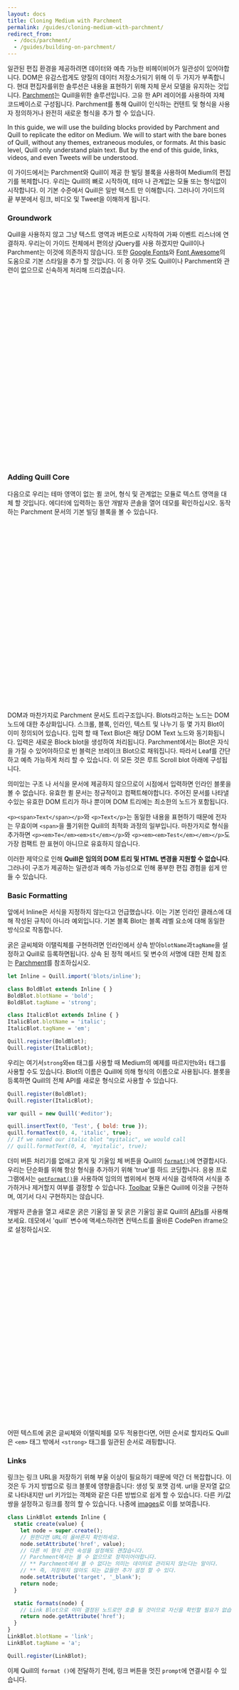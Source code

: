 ```yaml
---
layout: docs
title: Cloning Medium with Parchment
permalink: /guides/cloning-medium-with-parchment/
redirect_from:
  - /docs/parchment/
  - /guides/building-on-parchment/
---
```

<!-- head -->
<style>
.codepen {
  height: 408px;
}
</style>
<!-- head -->

일관된 편집 환경을 제공하려면 데이터와 예측 가능한 비헤이비어가 일관성이 있어야합니다. DOM은 유감스럽게도 양질의 데이터 저장소가되기 위해 이 두 가지가 부족합니다. 현대 편집자를위한 솔루션은 내용을 표현하기 위해 자체 문서 모델을 유지하는 것입니다. [Parchment](https://github.com/quilljs/parchment/)는 Quill을위한 솔루션입니다. 고유 한 API 레이어를 사용하여 자체 코드베이스로 구성됩니다. Parchment를 통해 Quill이 인식하는 컨텐트 및 형식을 사용자 정의하거나 완전히 새로운 형식을 추가 할 수 있습니다.

In this guide, we will use the building blocks provided by Parchment and Quill to replicate the editor on Medium. We will to start with the bare bones of Quill, without any themes, extraneous modules, or formats. At this basic level, Quill only understand plain text. But by the end of this guide, links, videos, and even Tweets will be understood.

이 가이드에서는 Parchment와 Quill이 제공 한 빌딩 블록을 사용하여 Medium의 편집기를 복제합니다. 우리는 Quill의 뼈로 시작하여, 테마 나 관계없는 모듈 또는 형식없이 시작합니다. 이 기본 수준에서 Quill은 일반 텍스트 만 이해합니다. 그러나이 가이드의 끝 부분에서 링크, 비디오 및 Tweet을 이해하게 됩니다.

### Groundwork

Quill을 사용하지 않고 그냥 텍스트 영역과 버튼으로 시작하여 가짜 이벤트 리스너에 연결하자. 우리는이 가이드 전체에서 편의상 jQuery를 사용 하겠지만 Quill이나 Parchment는 이것에 의존하지 않습니다. 또한 [Google Fonts](https://fonts.google.com/)와 [Font Awesome](http://fontawesome.io/)의 도움으로 기본 스타일을 추가 할 것입니다. 이 중 아무 것도 Quill이나 Parchment와 관련이 없으므로 신속하게 처리해 드리겠습니다.

<div data-height="400" data-theme-id="23269" data-slug-hash="oLVAKZ" data-default-tab="result" data-embed-version="2" class="codepen"></div>


### Adding Quill Core

다음으로 우리는 테마 영역이 없는 퀼 코어, 형식 및 관계없는 모듈로 텍스트 영역을 대체 할 것입니다. 에디터에 입력하는 동안 개발자 콘솔을 열어 데모를 확인하십시오. 동작하는 Parchment 문서의 기본 빌딩 블록을 볼 수 있습니다.

<div data-height="400" data-theme-id="23269" data-slug-hash="QEoZQb" data-default-tab="result" data-embed-version="2" class="codepen"></div>

DOM과 마찬가지로 Parchment 문서도 트리구조입니다. Blots라고하는 노드는 DOM 노드에 대한 추상화입니다. 스크롤, 블록, 인라인, 텍스트 및 나누기 등 몇 가지 Blot이 이미 정의되어 있습니다. 입력 할 때 Text Blot은 해당 DOM Text 노드와 동기화됩니다. 입력은 새로운 Block blot을 생성하여 처리됩니다. Parchment에서는 Blot은 자식을 가질 수 있어야하므로 빈 블럭은 브레이크 Blot으로 채워집니다. 따라서 Leaf를 간단하고 예측 가능하게 처리 할 수 있습니다. 이 모든 것은 루트 Scroll blot 아래에 구성됩니다.

의미있는 구조 나 서식을 문서에 제공하지 않으므로이 시점에서 입력하면 인라인 블롯을 볼 수 없습니다. 유효한 퀼 문서는 정규적이고 컴팩트해야합니다. 주어진 문서를 나타낼 수있는 유효한 DOM 트리가 하나 뿐이며 DOM 트리에는 최소한의 노드가 포함됩니다.

`<p><span>Text</span></p>`와 `<p>Text</p>`는 동일한 내용을 표현하기 때문에 전자는 무효이며 `<span>`을 풀기위한 Quill의 최적화 과정의 일부입니다. 마찬가지로 형식을 추가하면 `<p><em>Te</em><em>st</em></p>`와 `<p><em><em>Test</em></em></p>`도 가장 컴팩트 한 표현이 아니므로 유효하지 않습니다.

이러한 제약으로 인해 **Quill은 임의의 DOM 트리 및 HTML 변경을 지원할 수 없습니다**.
그러나이 구조가 제공하는 일관성과 예측 가능성으로 인해 풍부한 편집 경험을 쉽게 만들 수 있습니다.

### Basic Formatting


앞에서 Inline은 서식을 지정하지 않는다고 언급했습니다. 이는 기본 인라인 클래스에 대해 작성된 규칙이 아니라 예외입니다. 기본 블록 Blot는 블록 레벨 요소에 대해 동일한 방식으로 작동합니다.

굵은 글씨체와 이탤릭체를 구현하려면 인라인에서 상속 받아`blotName`과`tagName`을 설정하고 Quill로 등록하면됩니다. 상속 된 정적 메서드 및 변수의 서명에 대한 전체 참조는 [Parchment](https://github.com/quilljs/parchment/)를 참조하십시오.

```js
let Inline = Quill.import('blots/inline');

class BoldBlot extends Inline { }
BoldBlot.blotName = 'bold';
BoldBlot.tagName = 'strong';

class ItalicBlot extends Inline { }
ItalicBlot.blotName = 'italic';
ItalicBlot.tagName = 'em';

Quill.register(BoldBlot);
Quill.register(ItalicBlot);
```

우리는 여기서`strong`와`em` 태그를 사용할 때 Medium의 예제를 따르지만`b`와`i` 태그를 사용할 수도 있습니다. Blot의 이름은 Quill에 의해 형식의 이름으로 사용됩니다. 블롯을 등록하면 Quill의 전체 API를 새로운 형식으로 사용할 수 있습니다.

```js
Quill.register(BoldBlot);
Quill.register(ItalicBlot);

var quill = new Quill('#editor');

quill.insertText(0, 'Test', { bold: true });
quill.formatText(0, 4, 'italic', true);
// If we named our italic blot "myitalic", we would call
// quill.formatText(0, 4, 'myitalic', true);
```

더미 버튼 처리기를 없애고 굵게 및 기울임 체 버튼을 Quill의 [`format()`](/docs/api/#format)에 연결합시다. 우리는 단순화를 위해 항상 형식을 추가하기 위해 'true'를 하드 코딩합니다. 응용 프로그램에서는 [`getFormat()`](/docs/api/#getformat)을 사용하여 임의의 범위에서 현재 서식을 검색하여 서식을 추가하거나 제거할지 여부를 결정할 수 있습니다. [Toolbar](/docs/modules/toolbar/) 모듈은 Quill에 이것을 구현하며, 여기서 다시 구현하지는 않습니다.

개발자 콘솔을 열고 새로운 굵은 기울임 꼴 및 굵은 기울임 꼴로 Quill의 [APIs](/docs/api/)를 사용해보세요. 데모에서 'quill` 변수에 액세스하려면 컨텍스트를 올바른 CodePen iframe으로 설정하십시오.

<div data-height="400" data-theme-id="23269" data-slug-hash="VjRovy" data-default-tab="result" data-embed-version="2" class="codepen"></div>

어떤 텍스트에 굵은 글씨체와 이탤릭체를 모두 적용한다면, 어떤 순서로 할지라도 Quill은 `<em>` 태그 밖에서 `<strong>` 태그를 일관된 순서로 래핑합니다.

### Links

링크는 링크 URL을 저장하기 위해 부울 이상이 필요하기 때문에 약간 더 복잡합니다. 이것은 두 가지 방법으로 링크 블롯에 영향을줍니다: 생성 및 포맷 검색. url을 문자열 값으로 나타내지만 url 키가있는 객체와 같은 다른 방법으로 쉽게 할 수 있습니다. 다른 키/값 쌍을 설정하고 링크를 정의 할 수 있습니다. 나중에 [images](#images)로 이를 보여줍니다.

```js
class LinkBlot extends Inline {
  static create(value) {
    let node = super.create();
    // 원한다면 URL이 올바른지 확인하세요.
    node.setAttribute('href', value);
    // 다른 비 형식 관련 속성을 설정해도 괜찮습니다.
    // Parchment에서는 볼 수 없으므로 정적이어야합니다.
    // ** Parchment에서 볼 수 없다는 의미는 데이터로 관리되지 않는다는 말이다.
    // ** 즉, 저장하지 않아도 되는 값들만 추가 설정 할 수 있다.
    node.setAttribute('target', '_blank');
    return node;
  }

  static formats(node) {
    // Link Blot으로 이미 결정된 노드로만 호출 될 것이므로 자신을 확인할 필요가 없습니다.
    return node.getAttribute('href');
  }
}
LinkBlot.blotName = 'link';
LinkBlot.tagName = 'a';

Quill.register(LinkBlot);
```

이제 Quill의 `format ()`에 전달하기 전에, 링크 버튼을 멋진 `prompt`에 연결시킬 수 있습니다.

<div data-height="400" data-theme-id="23269" data-slug-hash="oLVKRa" data-default-tab="result" data-embed-version="2" class="codepen"></div>


### Blockquote and Headers

Blockquotes는 Bold blot과 같은 방식으로 구현됩니다. 단, Block에서 기본 블록 레벨 Blot을 상속받습니다. **인라인 blot은 중첩 될 수 있지만 Block blot은 중첩 될 수 없습니다. 줄 바꿈 대신에 블록 blot은 동일한 텍스트 범위에 적용될 때 서로를 대체**합니다.

```js
let Block = Quill.import('blots/block');

class BlockquoteBlot extends Block { }
BlockquoteBlot.blotName = 'blockquote';
BlockquoteBlot.tagName = 'blockquote';
```

헤더는 하나의 차이점을 제외하고 정확히 동일한 방식으로 구현됩니다. 두 개 이상의 DOM 요소로 표현할 수 있습니다. 형식의 값은 기본적으로 'true'대신에 tagName이됩니다. 우리는 `formats ()`을 확장하여 이를 사용자 정의 할 수 있으며, 이는 [links](#links)와 비슷한 방식으로 가능합니다.
```js
class HeaderBlot extends Block {
  static formats(node) {
    return HeaderBlot.tagName.indexOf(node.tagName) + 1;
  }
}
HeaderBlot.blotName = 'header';
// Medium only supports two header sizes, so we will only demonstrate two,
// but we could easily just add more tags into this array
// Medium이 단 두가지의 헤더 크기를 지원하기 때문에 단 두개의 예만 보입니다.
// 그러나 이 배열에 태그를 더 추가하는 것 만으로 쉽게 가능합니다.
HeaderBlot.tagName = ['H1', 'H2'];
```

이 새로운 블롯을 각각의 버튼에 연결하고 `<blockquote>` 태그를 위한 CSS를 추가합시다.

<div data-height="400" data-theme-id="23269" data-slug-hash="NAmKAR" data-default-tab="result" data-embed-version="2" class="codepen"></div>

텍스트를 H1로 설정하고 콘솔에서`quill.getContents ()`를 실행하십시오. 우리는 사용자 정의 정적 `formats()` 함수를 보게 될 것이다. 데모에서 'quill` 변수에 액세스하려면 컨텍스트를 올바른 CodePen iframe으로 설정하십시오.

### Dividers

이제 첫 번째 Blot을 구현해 보겠습니다. 이전의 Blot 예제가 포맷팅에 기여하고 `format ()`을 구현하는 동안, 잎 블롯은 내용을 제공하고 `value ()`를 구현합니다. 리프 블롯은 Text 또는 Embed Blots 일 수 있으므로 섹션 구분선은 Embed입니다. 일단 생성되면 Embed Blots의 값은 변경되지 않으며 해당 위치의 내용을 변경하기 위해 삭제 및 재 삽입이 필요합니다.

우리의 방법론은 BlockEmbed에서 상속받는 것을 제외하고는 이전과 유사합니다. Embed는 `blots/embed`에도 존재하지만 인라인 레벨 블롯을 위한 것입니다. 우리는 디바이더 대신 블럭 레벨 구현을 원합니다.

```js
let BlockEmbed = Quill.import('blots/block/embed');

class DividerBlot extends BlockEmbed { }
DividerBlot.blotName = 'divider';
DividerBlot.tagName = 'hr';
```

클릭 핸들러는 [`insertEmbed()`](/docs/api/#insertembed)를 호출하는데, 이는 [`format()`](/docs/api/#format)처럼 우리를 위한 사용자 선택을 편리하게 결정, 저장 및 복원하지 않으므로 스스로 선택을 유지하기 위해 좀 더 많은 작업을 해야합니다. 또한 블록 중간에 BlockEmbed를 삽입하려고하면 Quill이 블록을 분할합니다. 이 동작을보다 명확하게하기 위해 분할자를 삽입하기 전에 개행을 삽입하여 블록을 명시 적으로 분할합니다. 자세한 내용은 CodePen의 Babel 탭을 살펴보십시오.

<div data-height="400" data-theme-id="23269" data-slug-hash="QEPLrv" data-default-tab="result" data-embed-version="2" class="codepen"></div>


### Images

이미지는 우리가 [Link](#links)와 [Divider](#divider) 블롯을 만드는 것을 배운 것과 함께 추가 될 수 있습니다. 값에 대해 객체를 사용하여 이것이 어떻게 지원되는지 보여줍니다. 이미지를 삽입하는 버튼 핸들러는 정적 값을 사용할 것이므로이 가이드의 초점 인 [Parchment](https://github.com/quilljs/parchment/)와는 무관하게 툴팁 UI 코드에 주의를 기울이지 않아도됩니다.

```js
let BlockEmbed = Quill.import('blots/block/embed');

class ImageBlot extends BlockEmbed {
  static create(value) {
    let node = super.create();
    node.setAttribute('alt', value.alt);
    node.setAttribute('src', value.url);
    return node;
  }

  static value(node) {
    return {
      alt: node.getAttribute('alt'),
      url: node.getAttribute('src')
    };
  }
}
ImageBlot.blotName = 'image';
ImageBlot.tagName = 'img';
```

<div data-height="400" data-theme-id="23269" data-slug-hash="Pzggmy" data-default-tab="result" data-embed-version="2" class="codepen"></div>


### Videos

우리는 [images](#images)와 비슷한 방식으로 비디오를 구현할 것입니다. HTML5 `<video>` 태그를 사용할 수는 있지만 YouTube 동영상을 이런 식으로 재생할 수는 없으며 일반적으로 사용되는 경우가 많으므로 이를 지원하기 위해 `<iframe>`을 사용합니다. 우리는 여기에 있을 필요는 없지만, 여러개의 Blot이 같은 태그를 사용하기를 원한다면, 다음 [Tweet](#tweet) 예제에서 보여지는 `tagName`에 `className`을 사용할 수 있습니다.

또한 등록되지 않은 형식으로 너비와 높이에 대한 지원을 추가 할 것입니다. 등록 된 형식과의 네임 스페이스 충돌이없는 한, Embed에 특정한 형식은 별도로 등록 할 필요가 없습니다. Blots는 알 수없는 형식을 자식에게 전달하여 결국 Leaves에 도달하므로이 방법이 효과적입니다. 이것은 또한 다양한 Embed이 등록되지 않은 형식을 다르게 처리 할 수있게합니다. 예를 들어 이전 버전의 [image](#images) 임베드는 Google 비디오가 제공하는 것과 다른 방식으로 'width' 형식을 인식하고 처리 할 수 있었습니다.

```js
class VideoBlot extends BlockEmbed {
  static create(url) {
    let node = super.create();

    // Set non-format related attributes with static values
    node.setAttribute('frameborder', '0');
    node.setAttribute('allowfullscreen', true);

    return node;
  }

  static formats(node) {
    // We still need to report unregistered embed formats
    let format = {};
    if (node.hasAttribute('height')) {
      format.height = node.getAttribute('height');
    }
    if (node.hasAttribute('width')) {
      format.width = node.getAttribute('width');
    }
    return format;
  }

  static value(node) {
    return node.getAttribute('src');
  }

  format(name, value) {
    // Handle unregistered embed formats
    if (name === 'height' || name === 'width') {
      if (value) {
        this.domNode.setAttribute(name, value);
      } else {
        this.domNode.removeAttribute(name, value);
      }
    } else {
      super.format(name, value);
    }
  }
}
VideoBlot.blotName = 'video';
VideoBlot.tagName = 'iframe';
```

콘솔을 열고 [`getContents`](/docs/api/#getcontents)를 호출하면, Quill은 비디오를 다음과 같이보고합니다.

```js
{
  ops: [{
    insert: {
      video: {
        src: 'https://www.youtube.com/embed/QHH3iSeDBLo?showinfo=0'
      }
    },
    attributes: {
      height: '170',
      width: '400'
    }
  }]
}
```

<div data-height="400" data-theme-id="23269" data-slug-hash="qNwWzW" data-default-tab="result" data-embed-version="2" class="codepen"></div>


### Tweets

Medium는 다양한 유형의 삽입을 지원하지만 이 가이드에서는 Tweet에만 초점을 맞춥니다. Tweet Blot은 거의 [images](#images)와 거의 동일하게 구현됩니다. Embed Blots가 무효 노드에 해당 할 필요가 없다는 사실을 이용합니다. 그것은 임의의 노드가 될 수 있고 Quill은 그것을 무효 노드처럼 취급 할 것이고 자식이나 자손을 방해하지 않을 것입니다. 이렇게하면 `<div>`와 네이티브 Twitter Javascript 라이브러리를 사용하여 우리가 지정하는 `<div>` 컨테이너 내에서 만족스러운 것을 할 수 있습니다.

루트 Scroll Blot 또한 `<div>`을 사용하기 때문에 명확성을 위해 `className`도 지정합니다. 참고적으로 인라인 블롯은 `<span>`을 사용하고 블럭 블롯은 기본적으로 `<p>`를 사용합니다. 따라서 사용자 정의 블롯에 이 태그를 사용하려면 `tagName`에 추가적인 `className`을 지정해야합니다.

우리는 Blot을 정의하는 값으로 Tweet ID를 사용합니다. 다시 말해서 클릭 핸들러는 정적인 값을 사용하여 관련성없는 UI 코드에서 주의를 산만하게하지 않습니다.

```js
class TweetBlot extends BlockEmbed {
  static create(id) {
    let node = super.create();
    node.dataset.id = id;
    // Allow twitter library to modify our contents
    twttr.widgets.createTweet(id, node);
    return node;
  }

  static value(domNode) {
    return domNode.dataset.id;
  }
}
TweetBlot.blotName = 'tweet';
TweetBlot.tagName = 'div';
TweetBlot.className = 'tweet';
```

<div data-height="400" data-theme-id="23269" data-slug-hash="vKrBjE" data-default-tab="result" data-embed-version="2" class="codepen"></div>


### Final Polish

우리는 그냥 평범한 텍스트를 이해하는 버튼과 Quill core로 시작했습니다. Parchment를 사용하여 굵게, 기울임 꼴, 링크, 인용구, 헤더, 섹션 구분선, 이미지, 비디오 및 트윗을 추가 할 수 있었습니다. 이 모든 것은 예측 가능하고 일관성있는 문서를 유지하면서 우리가 이러한 새로운 형식과 내용으로 Quill의 강력한 [APIs](/docs/api/)를 사용할 수 있게 합니다.

데모를 끝내기 위해 최종 마무리를 추가해 보겠습니다. Medium의 UI와 비교하지는 않지만, 유사합니다.

<div data-height="400" data-theme-id="23269" data-slug-hash="qNJrYB" data-default-tab="result" data-embed-version="2" class="codepen"></div>


<!-- script -->
<script src="//codepen.io/assets/embed/ei.js" type="text/javascript"></script>
<!-- script -->

